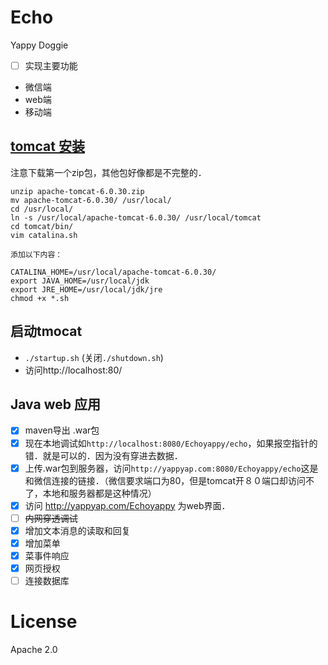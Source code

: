 # Echo

Yappy Doggie



- [ ] 实现主要功能
- 微信端
- web端
- 移动端
## [tomcat 安装](http://tomcat.apache.org/)

注意下载第一个zip包，其他包好像都是不完整的．
```
unzip apache-tomcat-6.0.30.zip
mv apache-tomcat-6.0.30/ /usr/local/
cd /usr/local/
ln -s /usr/local/apache-tomcat-6.0.30/ /usr/local/tomcat
cd tomcat/bin/
vim catalina.sh

添加以下内容：

CATALINA_HOME=/usr/local/apache-tomcat-6.0.30/
export JAVA_HOME=/usr/local/jdk
export JRE_HOME=/usr/local/jdk/jre
chmod +x *.sh
```
## 启动tmocat
- `./startup.sh`
(关闭`./shutdown.sh`)
- 访问http://localhost:80/
## Java web 应用
- [x] maven导出 .war包
- [x] 现在本地调试如`http://localhost:8080/Echoyappy/echo`，如果报空指针的错．就是可以的．因为没有穿进去数据．
- [x] 上传.war包到服务器，访问`http://yappyap.com:8080/Echoyappy/echo`这是和微信连接的链接．（微信要求端口为80，但是tomcat开８０端口却访问不了，本地和服务器都是这种情况）
- [x] 访问 http://yappyap.com/Echoyappy 为web界面．
- [ ] ~~内网穿透调试~~
- [x] 增加文本消息的读取和回复
- [x] 增加菜单
- [x] 菜事件响应
- [x] 网页授权
- [ ] 连接数据库
# License
Apache 2.0
